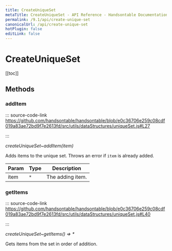 ```yaml
---
title: CreateUniqueSet
metaTitle: CreateUniqueSet - API Reference - Handsontable Documentation
permalink: /9.1/api/create-unique-set
canonicalUrl: /api/create-unique-set
hotPlugin: false
editLink: false
---
```


# CreateUniqueSet

[[toc]]
## Methods

### addItem
  
::: source-code-link https://github.com/handsontable/handsontable/blob/e0c36706e259c08cdf019a83ae72bd9f7e2613fd/src/utils/dataStructures/uniqueSet.js#L27

:::

_createUniqueSet~addItem(item)_

Adds items to the unique set. Throws an error if `item` is already added.


| Param | Type | Description |
| --- | --- | --- |
| item | `*` | The adding item. |



### getItems
  
::: source-code-link https://github.com/handsontable/handsontable/blob/e0c36706e259c08cdf019a83ae72bd9f7e2613fd/src/utils/dataStructures/uniqueSet.js#L40

:::

_createUniqueSet~getItems() ⇒ \*_

Gets items from the set in order of addition.


